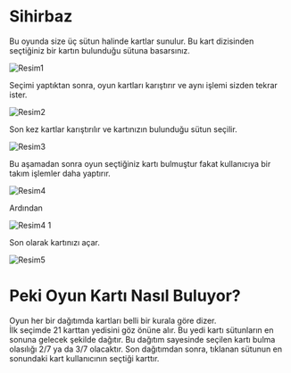 # Sihirbaz

Bu oyunda size üç sütun halinde kartlar sunulur. Bu kart dizisinden seçtiğiniz bir kartın bulunduğu sütuna basarsınız.

![Resim1](https://user-images.githubusercontent.com/46110671/78919560-c06ad300-7a9a-11ea-95c1-4a30ff76ab20.png)


Seçimi yaptıktan sonra, oyun kartları karıştırır ve aynı işlemi sizden tekrar ister.

![Resim2](https://user-images.githubusercontent.com/46110671/78919632-dd070b00-7a9a-11ea-9668-b35c7a6e92dd.png)


Son kez kartlar karıştırılır ve kartınızın bulunduğu sütun seçilir.

![Resim3](https://user-images.githubusercontent.com/46110671/78919659-ea23fa00-7a9a-11ea-9b54-5cccb7ad337e.png)


Bu aşamadan sonra oyun seçtiğiniz kartı bulmuştur fakat kullanıcıya bir takım işlemler daha yaptırır.

![Resim4](https://user-images.githubusercontent.com/46110671/78919700-f4de8f00-7a9a-11ea-83a3-d43e77ec2388.png)

Ardından

![Resim4 1](https://user-images.githubusercontent.com/46110671/78919750-0889f580-7a9b-11ea-9f5d-47b519388790.png)


Son olarak kartınızı açar.

![Resim5](https://user-images.githubusercontent.com/46110671/78919760-0e7fd680-7a9b-11ea-9679-b780a1fe9789.png)



# Peki Oyun Kartı Nasıl Buluyor?

Oyun her bir dağıtımda kartları belli bir kurala göre dizer.<br/>
İlk seçimde 21 karttan yedisini göz önüne alır. 
Bu yedi kartı sütunların en sonuna gelecek şekilde dağıtır.
Bu dağıtım sayesinde seçilen kartı bulma olasılığı 2/7 ya da 3/7 olacaktır.
Son dağıtımdan sonra, tıklanan sütunun en sonundaki kart kullanıcının seçtiği karttır.

